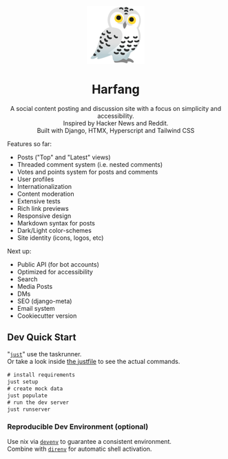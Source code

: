 <div align="center">

![Snowy owl emoji](static/images/harfang_emoji-sm.png)

# Harfang

A social content posting and discussion site with a focus on simplicity and accessibility.\
Inspired by Hacker News and Reddit.\
Built with Django, HTMX, Hyperscript and Tailwind CSS

</div>

Features so far:

- Posts ("Top" and "Latest" views)
- Threaded comment system (i.e. nested comments)
- Votes and points system for posts and comments
- User profiles
- Internationalization
- Content moderation
- Extensive tests
- Rich link previews
- Responsive design
- Markdown syntax for posts
- Dark/Light color-schemes
- Site identity (icons, logos, etc)

Next up:

- Public API (for bot accounts)
- Optimized for accessibility
- Search
- Media Posts
- DMs
- SEO (django-meta)
- Email system
- Cookiecutter version

## Dev Quick Start

"[`just`](https://github.com/casey/just)" use the taskrunner.\
Or take a look inside [the justfile](justfile) to see the actual commands.

```shell
# install requirements
just setup
# create mock data
just populate
# run the dev server
just runserver
```

### Reproducible Dev Environment (optional)

Use nix via [`devenv`](https://devenv.sh/getting-started/) to guarantee a
consistent environment.\
Combine with [`direnv`](https://devenv.sh/automatic-shell-activation/) for
automatic shell activation.
